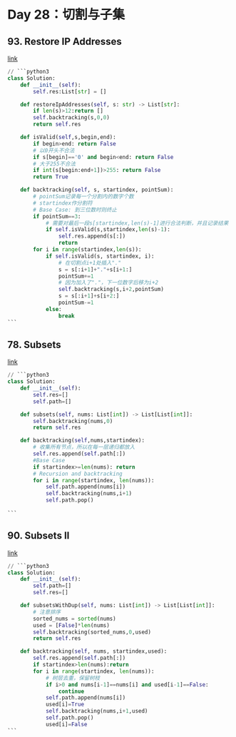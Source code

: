# Day 28：切割与子集

## 93. Restore IP Addresses

[link](https://leetcode.com/problems/restore-ip-addresses/description/)

````python
// ```python3
class Solution:
    def __init__(self):
        self.res:List[str] = []

    def restoreIpAddresses(self, s: str) -> List[str]:
        if len(s)>12:return []
        self.backtracking(s,0,0)
        return self.res

    def isValid(self,s,begin,end):
        if begin>end: return False
        # 以0开头不合法
        if s[begin]=='0' and begin<end: return False
        # 大于255不合法
        if int(s[begin:end+1])>255: return False
        return True

    def backtracking(self, s, startindex, pointSum):
        # pointSum记录每一个分割内的数字个数
        # startindex作分割符
        # Base Case: 到三位数时则终止
        if pointSum==3:
            # 需要对最后一段s[startindex,len(s)-1]进行合法判断，并且记录结果
            if self.isValid(s,startindex,len(s)-1):
                self.res.append(s[:])
                return
        for i in range(startindex,len(s)):
            if self.isValid(s, startindex, i):
                # 在切割点i+1处插入"."
                s = s[:i+1]+"."+s[i+1:]
                pointSum+=1
                # 因为加入了"."，下一位数字后移为i+2
                self.backtracking(s,i+2,pointSum)
                s = s[:i+1]+s[i+2:]
                pointSum-=1
            else:
                break
```
````

## 78. Subsets

[link](https://leetcode.com/problems/subsets/description/)

````python
// ```python3
class Solution:
    def __init__(self):
        self.res=[]
        self.path=[]

    def subsets(self, nums: List[int]) -> List[List[int]]:
        self.backtracking(nums,0)
        return self.res

    def backtracking(self,nums,startindex):
        # 收集所有节点，所以在每一层递归都放入
        self.res.append(self.path[:])
        #Base Case
        if startindex>=len(nums): return
        # Recursion and backtracking
        for i in range(startindex, len(nums)):
            self.path.append(nums[i])
            self.backtracking(nums,i+1)
            self.path.pop()
        
```
````

## 90. Subsets II

[link](https://leetcode.com/problems/subsets-ii/description/)

````python
// ```python3
class Solution:
    def __init__(self):
        self.path=[]
        self.res=[]

    def subsetsWithDup(self, nums: List[int]) -> List[List[int]]:
        # 注意排序
        sorted_nums = sorted(nums)
        used = [False]*len(nums)
        self.backtracking(sorted_nums,0,used)
        return self.res

    def backtracking(self, nums, startindex,used):
        self.res.append(self.path[:])
        if startindex>len(nums):return
        for i in range(startindex, len(nums)):
            # 树层去重，保留树枝
            if i>0 and nums[i-1]==nums[i] and used[i-1]==False:
                continue
            self.path.append(nums[i])
            used[i]=True
            self.backtracking(nums,i+1,used)
            self.path.pop()
            used[i]=False
```
````
